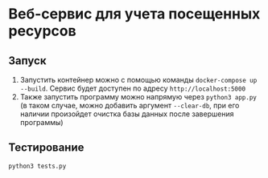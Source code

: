 # Веб-сервис для учета посещенных ресурсов

## Запуск

1. Запустить контейнер можно с помощью команды `docker-compose up --build`. Сервис будет доступен по адресу `http://localhost:5000`
2. Также запустить программу можно напрямую через `python3 app.py` (в таком случае, можно добавить аргумент `--clear-db`, при его наличии произойдет очистка базы данных после завершения программы)

## Тестирование
`python3 tests.py`

